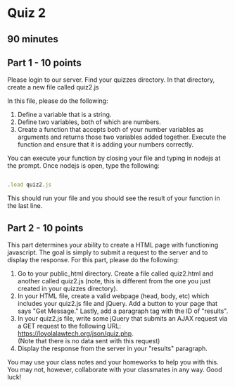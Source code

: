 # Quiz 2

## 90 minutes

## Part 1 - 10 points

Please login to our server. Find your quizzes directory. In that directory, 
create a new file called quiz2.js

In this file, please do the following:

1. Define a variable that is a string.
2. Define two variables, both of which are numbers.
3. Create a function that accepts both of your number variables as arguments 
   and returns those two variables added together. Execute the function and
   ensure that it is adding your numbers correctly.

You can execute your function by closing your file and typing in nodejs at the 
prompt. Once nodejs is open, type the following:

```js

.load quiz2.js

```

This should run your file and you should see the result of your function in the 
last line.

## Part 2 - 10 points

This part determines your ability to create a HTML page with functioning 
javascript. The goal is simply to submit a request to the server and to display 
the response. For this part, please do the following:

1. Go to your public_html directory. Create a file called quiz2.html and 
   another called quiz2.js (note, this is different from the one you just 
   created in your quizzes directory).
2. In your HTML file, create a valid webpage (head, body, etc) which includes 
   your quiz2.js file and jQuery. Add a button to your page that says "Get 
   Message."  Lastly, add a paragraph tag with the ID of "results".  
3. In your quiz2.js file, write some jQuery that submits an AJAX request via a 
   GET request to the following URL:  https://loyolalawtech.org/json/quiz.php.  
   (Note that there is no data sent with this request)
4. Display the response from the server in your "results" paragraph.

You may use your class notes and your homeworks to help you with this. You may 
not, however, collaborate with your classmates in any way. Good luck!

